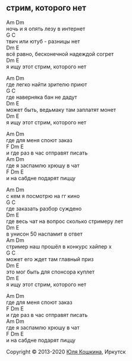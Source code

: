 ## стрим, которого нет  

Am  Dm  
ночь и я опять лезу в интернет    
G C  
твич или ютуб - разницы нет    
Dm E  
всё равно, бесконечной надеждой согрет  
Dm E  
я ищу этот стрим, которого нет    

Am Dm  
где легко найти зрителю приют  
G C  
где наверняка бан не дадут  
Dm E  
может быть, ведьмаку там заплатят монет  
Dm E  
я ищу этот стрим, которого нет  

Am Dm  
где для меня споют заказ  
F Dm E  
и где раз в час отправят писать  
Am Dm  
где я заспамлю хрюшу в чат  
F Dm E  
и на сабдне подарят пиццу  

Am Dm  
с кем я посмотрю на гг кино  
G C  
где заказать разбор суждено  
Dm E  
где весь чат на вопрос сколько стримеру лет  
Dm E  
в унисон 50 наспамит в ответ    
Am Dm  
стример наш прошёл в конкурс хайпер х  
G C    
может его ждет там главный приз  
Dm E    
это мог быть для спонсора куплет  
Dm E  
я ищу этот стрим, которого нет    


Am Dm  
где для меня споют заказ  
F Dm E  
и где раз в час отправят писать  
Am Dm  
где я заспамлю хрюшу в чат  
F Dm E  
и на сабдне подарят пиццу  

Copyright © 2013-2020 [Юля Кошкина](https://vk.com/koshkamoroshka), Иркутск

